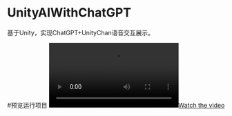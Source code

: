 # UnityAIWithChatGPT
基于Unity，实现ChatGPT+UnityChan语音交互展示。

#预览运行项目
[![Watch the video](https://github.com/haili1234/UnityAIWithChatGPT/blob/main/Recordings/movie_002.mp4)](https://github.com/haili1234/UnityAIWithChatGPT/blob/main/Recordings/movie_002.mp4)
